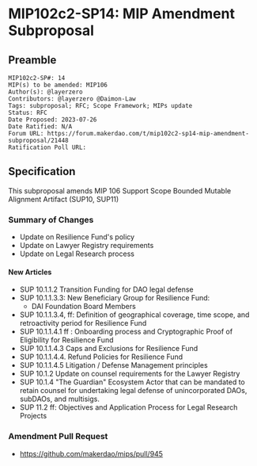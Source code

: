   # MIP102c2-SP14: MIP Amendment Subproposal

## Preamble

```
MIP102c2-SP#: 14
MIP(s) to be amended: MIP106
Author(s): @layerzero
Contributors: @layerzero @Daimon-Law
Tags: subproposal; RFC; Scope Framework; MIPs update
Status: RFC
Date Proposed: 2023-07-26
Date Ratified: N/A
Forum URL: https://forum.makerdao.com/t/mip102c2-sp14-mip-amendment-subproposal/21448
Ratification Poll URL: 
```

## Specification

This subproposal amends MIP 106 Support Scope Bounded Mutable Alignment Artifact (SUP10, SUP11)

### Summary of Changes

* Update on Resilience Fund's policy
* Update on Lawyer Registry requirements
* Update on Legal Research process

#### New Articles

* SUP 10.1.1.2 Transition Funding for DAO legal defense
* SUP 10.1.1.3.3: New Beneficiary Group for Resilience Fund:
  *  DAI Foundation Board Members
* SUP 10.1.1.3.4, ff: Definition of geographical coverage, time scope, and retroactivity period for Resilience Fund
* SUP 10.1.1.4.1 ff : Onboarding process and Cryptographic Proof of Eligibility for Resilience Fund 
* SUP 10.1.1.4.3  Caps and Exclusions for Resilience Fund
* SUP 10.1.1.4.4. Refund Policies for Resilience Fund
* SUP 10.1.1.4.5 Litigation / Defense Management principles
* SUP 10.1.2 Update on counsel requirements for the Lawyer Registry
* SUP 10.1.4 "The Guardian" Ecosystem Actor that can be mandated to retain counsel for undertaking legal defense of unincorporated DAOs, subDAOs, and multisigs. 
* SUP 11.2 ff: Objectives and Application Process for Legal Research Projects 

### Amendment Pull Request

- https://github.com/makerdao/mips/pull/945

